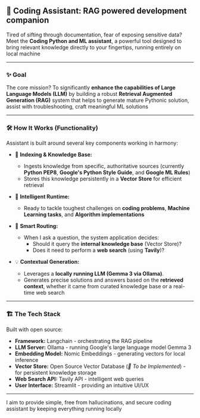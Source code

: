 ## 🚀 Coding Assistant: RAG powered development companion

Tired of sifting through documentation, fear of exposing sensitive data? Meet the **Coding Python and ML assistant**, a powerful tool designed to bring relevant knowledge directly to your fingertips, running entirely on local machine

---

### ✨ Goal

The core mission? To significantly **enhance the capabilities of Large Language Models (LLM)** by building a robust **Retrieval Augmented Generation (RAG)** system that helps to generate mature Pythonic solution, assist with troubleshooting, craft meaningful ML solutions

---

### 🛠️ How It Works (Functionality)

Assistant is built around several key components working in harmony:

* 💾 **Indexing & Knowledge Base:**
    * Ingests knowledge from specific, authoritative sources (currently **Python PEP8**, **Google's Python Style Guide**,  and **Google ML Rules**)
    * Stores this knowledge persistently in a **Vector Store** for efficient retrieval

* 🧠 **Intelligent Runtime:**
    * Ready to tackle toughest challenges on **coding problems**, **Machine Learning tasks**, and **Algorithm implementations**

* 🚦 **Smart Routing:**
    * When I ask a question, the system application decides:
        * Should it query the **internal knowledge base** (Vector Store)?
        * Does it need to perform a **web search** (using **Tavily**)?

* 💡 **Contextual Generation:**
    * Leverages a **locally running LLM (Gemma 3 via Ollama)**.
    * Generates precise solutions and answers based on the **retrieved context**, whether it came from curated knowledge base or a real-time web search

---

### 🏗️ The Tech Stack

Built with open source:

* **Framework:** Langchain - orchestrating the RAG pipeline
* **LLM Server:** Ollama - running Google's large language model Gemma 3
* **Embedding Model:** Nomic Embeddings - generating vectors for local inference
* **Vector Store:** Open Source Vector Database (*📝 To be Implemented*) - for persistent knowledge storage
* **Web Search API:** Tavily API - intelligent web queries
* **User Interface:** Streamlit - providing an intuitive UI/UX

---

I aim to provide simple, free from hallucinations, and secure coding assistant by keeping everything running locally
